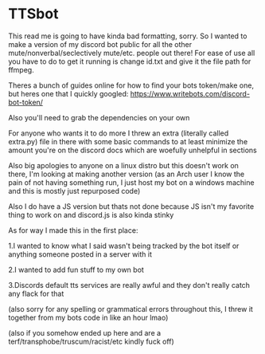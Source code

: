 # TTSbot
This read me is going to have kinda bad formatting, sorry. So I wanted to make a version of my discord bot public for all the other mute/nonverbal/seclectively mute/etc. people out there! For ease of use all you have to do to get it running is change id.txt and give it the file path for ffmpeg.

Theres a bunch of guides online for how to find your bots token/make one, but heres one that I quickly googled: https://www.writebots.com/discord-bot-token/

Also you'll need to grab the dependencies on your own

For anyone who wants it to do more I threw an extra (literally called extra.py) file in there with some basic commands to at least minimize the amount you're on the discord docs which are woefully unhelpful in sections

Also big apologies to anyone on a linux distro but this doesn't work on there, I'm looking at making another version (as an Arch user I know the pain of not having something run, I just host my bot on a windows machine and this is mostly just repurposed code)

Also I do have a JS version but thats not done because JS isn't my favorite thing to work on and discord.js is also kinda stinky

As for way I made this in the first place:

1.I wanted to know what I said wasn't being tracked by the bot itself or anything someone posted in a server with it

2.I wanted to add fun stuff to my own bot

3.Discords default tts services are really awful and they don't really catch any flack for that

(also sorry for any spelling or grammatical errors throughout this, I threw it together from my bots code in like an hour lmao)

(also if you somehow ended up here and are a terf/transphobe/truscum/racist/etc kindly fuck off)
